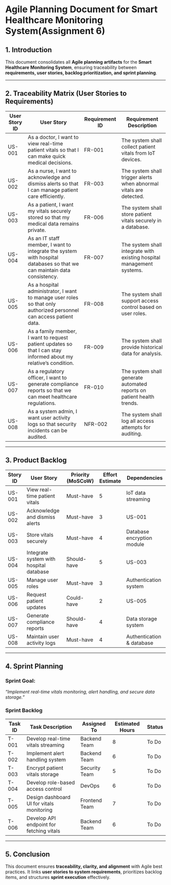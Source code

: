 # Agile Planning Document for Smart Healthcare Monitoring System(Assignment 6)

## 1. Introduction
This document consolidates all **Agile planning artifacts** for the **Smart Healthcare Monitoring System**, ensuring traceability between **requirements, user stories, backlog prioritization, and sprint planning**.

---

## 2. Traceability Matrix (User Stories to Requirements)

| User Story ID | User Story | Requirement ID | Requirement Description |
|--------------|-----------|---------------|--------------------------|
| US-001 | As a doctor, I want to view real-time patient vitals so that I can make quick medical decisions. | FR-001 | The system shall collect patient vitals from IoT devices. |
| US-002 | As a nurse, I want to acknowledge and dismiss alerts so that I can manage patient care efficiently. | FR-003 | The system shall trigger alerts when abnormal vitals are detected. |
| US-003 | As a patient, I want my vitals securely stored so that my medical data remains private. | FR-006 | The system shall store patient vitals securely in a database. |
| US-004 | As an IT staff member, I want to integrate the system with hospital databases so that we can maintain data consistency. | FR-007 | The system shall integrate with existing hospital management systems. |
| US-005 | As a hospital administrator, I want to manage user roles so that only authorized personnel can access patient data. | FR-008 | The system shall support access control based on user roles. |
| US-006 | As a family member, I want to request patient updates so that I can stay informed about my relative’s condition. | FR-009 | The system shall provide historical data for analysis. |
| US-007 | As a regulatory officer, I want to generate compliance reports so that we can meet healthcare regulations. | FR-010 | The system shall generate automated reports on patient health trends. |
| US-008 | As a system admin, I want user activity logs so that security incidents can be audited. | NFR-002 | The system shall log all access attempts for auditing. |

---

## 3. Product Backlog

| Story ID | User Story | Priority (MoSCoW) | Effort Estimate | Dependencies |
|----------|-----------|------------------|----------------|--------------|
| US-001 | View real-time patient vitals | Must-have | 5 | IoT data streaming |
| US-002 | Acknowledge and dismiss alerts | Must-have | 3 | US-001 |
| US-003 | Store vitals securely | Must-have | 4 | Database encryption module |
| US-004 | Integrate system with hospital database | Should-have | 5 | US-003 |
| US-005 | Manage user roles | Must-have | 3 | Authentication system |
| US-006 | Request patient updates | Could-have | 2 | US-005 |
| US-007 | Generate compliance reports | Should-have | 4 | Data storage system |
| US-008 | Maintain user activity logs | Must-have | 4 | Authentication & database |

---

## 4. Sprint Planning

### **Sprint Goal:**
*“Implement real-time vitals monitoring, alert handling, and secure data storage.”*

### **Sprint Backlog**

| Task ID | Task Description | Assigned To | Estimated Hours | Status |
|---------|-----------------|-------------|----------------|--------|
| T-001 | Develop real-time vitals streaming | Backend Team | 8 | To Do |
| T-002 | Implement alert handling system | Backend Team | 6 | To Do |
| T-003 | Encrypt patient vitals storage | Security Team | 5 | To Do |
| T-004 | Develop role-based access control | DevOps | 6 | To Do |
| T-005 | Design dashboard UI for vitals monitoring | Frontend Team | 7 | To Do |
| T-006 | Develop API endpoint for fetching vitals | Backend Team | 6 | To Do |

---

## 5. Conclusion
This document ensures **traceability, clarity, and alignment** with Agile best practices. It links **user stories to system requirements**, prioritizes backlog items, and structures **sprint execution** effectively.
